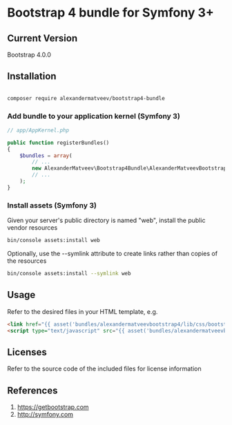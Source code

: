 Bootstrap 4 bundle for Symfony 3+
=======================

## Current Version

Bootstrap 4.0.0

## Installation

``` bash

composer require alexandermatveev/bootstrap4-bundle

```

### Add bundle to your application kernel (Symfony 3)

``` php
// app/AppKernel.php

public function registerBundles()
{
    $bundles = array(
        // ...
        new AlexanderMatveev\Bootstrap4Bundle\AlexanderMatveevBootstrap4Bundle(),
        // ...
    );
}
```

### Install assets (Symfony 3)

Given your server's public directory is named "web", install the public vendor resources

``` bash
bin/console assets:install web
```

Optionally, use the --symlink attribute to create links rather than copies of the resources 

``` bash
bin/console assets:install --symlink web
```

## Usage

Refer to the desired files in your HTML template, e.g.

``` html
<link href="{{ asset('bundles/alexandermatveevbootstrap4/lib/css/bootstrap.min.css') }}" rel="stylesheet">
<script type="text/javascript" src="{{ asset('bundles/alexandermatveevbootstrap4/lib/js/bootstrap.min.js') }}"></script>
```

## Licenses

Refer to the source code of the included files for license information

## References

1. https://getbootstrap.com
2. http://symfony.com

